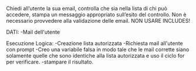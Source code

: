 Chiedi all’utente la sua email,
controlla che sia nella lista di chi può accedere,
stampa un messaggio appropriato sull’esito del controllo.
Non è necessario provvedere alla validazione delle email.
NON USARE INCLUDES!

DATI:
-Mail dell'utente

Esecuzione Logica:
-Creazione lista autorizzata
-Richiesta mail all'utente con prompt
-Creo una variabile falsa in modo tale che le mail corrette siano solamente quelle che sono identiche alla lista autorizzata e uso il ciclo for per verificare.
-stampare il risultato.